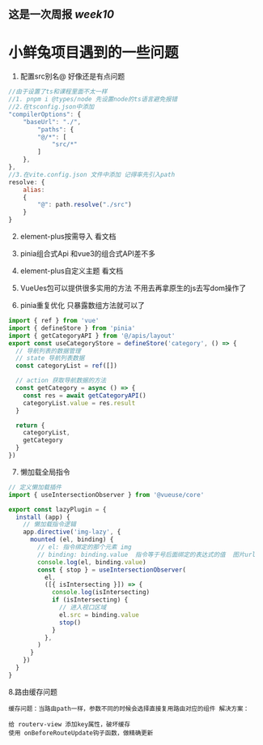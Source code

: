 这是一次周报 *week10*
--------------
# 小鲜兔项目遇到的一些问题

1. 配置src别名@  好像还是有点问题
```js
//由于设置了ts和课程里面不太一样
//1. pnpm i @types/node 先设置node的ts语言避免报错
//2.在tsconfig.json中添加
"compilerOptions": {
    "baseUrl": "./",
        "paths": {
        "@/*": [
            "src/*"
        ]
    },
},
//3.在vite.config.json 文件中添加 记得率先引入path
resolve: {
    alias:
    {
        "@": path.resolve("./src")
    }
}
```
2. element-plus按需导入 看文档

3. pinia组合式Api 和vue3的组合式API差不多

4. element-plus自定义主题 看文档

5. VueUes包可以提供很多实用的方法 不用去再拿原生的js去写dom操作了

6. pinia重复优化  只暴露数组方法就可以了 
```js
import { ref } from 'vue'
import { defineStore } from 'pinia'
import { getCategoryAPI } from '@/apis/layout'
export const useCategoryStore = defineStore('category', () => {
  // 导航列表的数据管理
  // state 导航列表数据
  const categoryList = ref([])

  // action 获取导航数据的方法
  const getCategory = async () => {
    const res = await getCategoryAPI()
    categoryList.value = res.result
  }

  return {
    categoryList,
    getCategory
  }
})
```

7. 懒加载全局指令
```js
// 定义懒加载插件
import { useIntersectionObserver } from '@vueuse/core'

export const lazyPlugin = {
  install (app) {
    // 懒加载指令逻辑
    app.directive('img-lazy', {
      mounted (el, binding) {
        // el: 指令绑定的那个元素 img
        // binding: binding.value  指令等于号后面绑定的表达式的值  图片url
        console.log(el, binding.value)
        const { stop } = useIntersectionObserver(
          el,
          ([{ isIntersecting }]) => {
            console.log(isIntersecting)
            if (isIntersecting) {
              // 进入视口区域
              el.src = binding.value
              stop()
            }
          },
        )
      }
    })
  }
}
```

8.路由缓存问题
```
缓存问题：当路由path一样，参数不同的时候会选择直接复用路由对应的组件 解决方案：

给 routerv-view 添加key属性，破坏缓存
使用 onBeforeRouteUpdate钩子函数，做精确更新
```
